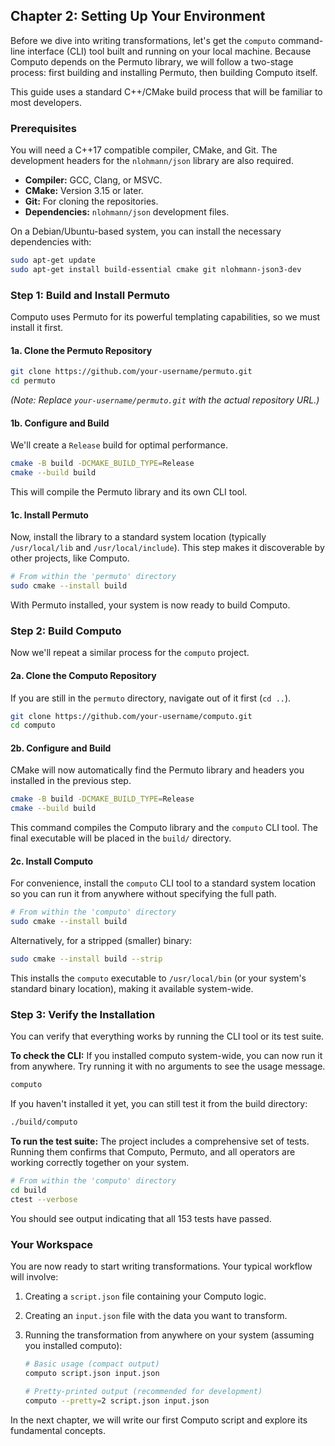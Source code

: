 ## **Chapter 2: Setting Up Your Environment**

Before we dive into writing transformations, let's get the `computo` command-line interface (CLI) tool built and running on your local machine. Because Computo depends on the Permuto library, we will follow a two-stage process: first building and installing Permuto, then building Computo itself.

This guide uses a standard C++/CMake build process that will be familiar to most developers.

### Prerequisites

You will need a C++17 compatible compiler, CMake, and Git. The development headers for the `nlohmann/json` library are also required.

*   **Compiler:** GCC, Clang, or MSVC.
*   **CMake:** Version 3.15 or later.
*   **Git:** For cloning the repositories.
*   **Dependencies:** `nlohmann/json` development files.

On a Debian/Ubuntu-based system, you can install the necessary dependencies with:

```bash
sudo apt-get update
sudo apt-get install build-essential cmake git nlohmann-json3-dev
```

### Step 1: Build and Install Permuto

Computo uses Permuto for its powerful templating capabilities, so we must install it first.

#### 1a. Clone the Permuto Repository
```bash
git clone https://github.com/your-username/permuto.git
cd permuto
```
*(Note: Replace `your-username/permuto.git` with the actual repository URL.)*

#### 1b. Configure and Build
We'll create a `Release` build for optimal performance.

```bash
cmake -B build -DCMAKE_BUILD_TYPE=Release
cmake --build build
```
This will compile the Permuto library and its own CLI tool.

#### 1c. Install Permuto
Now, install the library to a standard system location (typically `/usr/local/lib` and `/usr/local/include`). This step makes it discoverable by other projects, like Computo.

```bash
# From within the 'permuto' directory
sudo cmake --install build
```
With Permuto installed, your system is now ready to build Computo.

### Step 2: Build Computo

Now we'll repeat a similar process for the `computo` project.

#### 2a. Clone the Computo Repository
If you are still in the `permuto` directory, navigate out of it first (`cd ..`).

```bash
git clone https://github.com/your-username/computo.git
cd computo
```

#### 2b. Configure and Build
CMake will now automatically find the Permuto library and headers you installed in the previous step.

```bash
cmake -B build -DCMAKE_BUILD_TYPE=Release
cmake --build build
```
This command compiles the Computo library and the `computo` CLI tool. The final executable will be placed in the `build/` directory.

#### 2c. Install Computo
For convenience, install the `computo` CLI tool to a standard system location so you can run it from anywhere without specifying the full path.

```bash
# From within the 'computo' directory
sudo cmake --install build
```

Alternatively, for a stripped (smaller) binary:
```bash
sudo cmake --install build --strip
```

This installs the `computo` executable to `/usr/local/bin` (or your system's standard binary location), making it available system-wide.

### Step 3: Verify the Installation

You can verify that everything works by running the CLI tool or its test suite.

**To check the CLI:**
If you installed computo system-wide, you can now run it from anywhere. Try running it with no arguments to see the usage message.

```bash
computo
```

If you haven't installed it yet, you can still test it from the build directory:
```bash
./build/computo
```

**To run the test suite:**
The project includes a comprehensive set of tests. Running them confirms that Computo, Permuto, and all operators are working correctly together on your system.

```bash
# From within the 'computo' directory
cd build
ctest --verbose
```
You should see output indicating that all 153 tests have passed.

### Your Workspace

You are now ready to start writing transformations. Your typical workflow will involve:

1.  Creating a `script.json` file containing your Computo logic.
2.  Creating an `input.json` file with the data you want to transform.
3.  Running the transformation from anywhere on your system (assuming you installed computo):

    ```bash
    # Basic usage (compact output)
    computo script.json input.json
    
    # Pretty-printed output (recommended for development)
    computo --pretty=2 script.json input.json
    ```

In the next chapter, we will write our first Computo script and explore its fundamental concepts.
